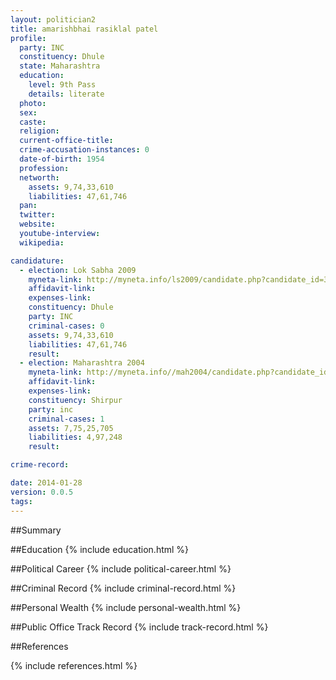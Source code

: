```yaml
---
layout: politician2
title: amarishbhai rasiklal patel
profile: 
  party: INC
  constituency: Dhule
  state: Maharashtra
  education: 
    level: 9th Pass
    details: literate
  photo: 
  sex: 
  caste: 
  religion: 
  current-office-title: 
  crime-accusation-instances: 0
  date-of-birth: 1954
  profession: 
  networth: 
    assets: 9,74,33,610
    liabilities: 47,61,746
  pan: 
  twitter: 
  website: 
  youtube-interview: 
  wikipedia: 

candidature: 
  - election: Lok Sabha 2009
    myneta-link: http://myneta.info/ls2009/candidate.php?candidate_id=3441
    affidavit-link: 
    expenses-link: 
    constituency: Dhule 
    party: INC
    criminal-cases: 0
    assets: 9,74,33,610
    liabilities: 47,61,746
    result:  
  - election: Maharashtra 2004
    myneta-link: http://myneta.info//mah2004/candidate.php?candidate_id=86
    affidavit-link: 
    expenses-link: 
    constituency: Shirpur 
    party: inc
    criminal-cases: 1
    assets: 7,75,25,705
    liabilities: 4,97,248
    result:  

crime-record: 

date: 2014-01-28
version: 0.0.5
tags: 
---
```

##Summary


##Education
{% include education.html %}


##Political Career
{% include political-career.html %}


##Criminal Record
{% include criminal-record.html %}


##Personal Wealth
{% include personal-wealth.html %}


##Public Office Track Record
{% include track-record.html %}


##References


{% include references.html %}